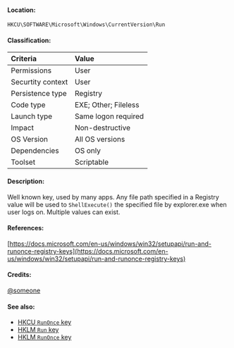 #### Location:
`HKCU\SOFTWARE\Microsoft\Windows\CurrentVersion\Run`

#### Classification:
| Criteria | Value |
| :--- | :--- |
| Permissions | User |
| Securtity context | User |
| Persistence type | Registry |
| Code type | EXE; Other; Fileless |
| Launch type | Same logon required |
| Impact | Non-destructive |
| OS Version | All OS versions |
| Dependencies | OS only |
| Toolset | Scriptable |

#### Description: 
Well known key, used by many apps. Any file path specified in a Registry value will be used to `ShellExecute()` the specified file by explorer.exe when user logs on. Multiple values can exist.

#### References: 
[https://docs.microsoft.com/en-us/windows/win32/setupapi/run-and-runonce-registry-keys](https://docs.microsoft.com/en-us/windows/win32/setupapi/run-and-runonce-registry-keys)

#### Credits: 
[@someone](https://twitter.com/)

#### See also: 
- [HKCU `RunOnce` key](Data/runonce.html)
- [HKLM `Run` key](Data/hklmrun.html)
- [HKLM `RunOnce` key](Data/hklmrunonce.html) 
 
